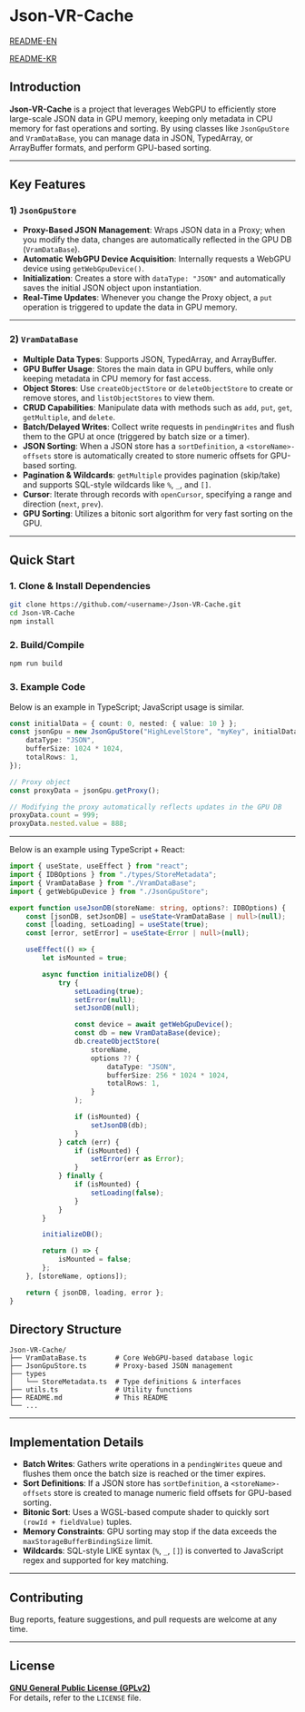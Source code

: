 # Json-VR-Cache

[README-EN](https://github.com/dotoritos-kim/Json-VR-Cache/blob/main/README.md)


[README-KR](https://github.com/dotoritos-kim/Json-VR-Cache/blob/main/README-KR.md)

## Introduction

**Json-VR-Cache** is a project that leverages WebGPU to efficiently store large-scale JSON data in GPU memory, keeping only metadata in CPU memory for fast operations and sorting. By using classes like `JsonGpuStore` and `VramDataBase`, you can manage data in JSON, TypedArray, or ArrayBuffer formats, and perform GPU-based sorting.

---

## Key Features

### 1) `JsonGpuStore`

-   **Proxy-Based JSON Management**: Wraps JSON data in a Proxy; when you modify the data, changes are automatically reflected in the GPU DB (`VramDataBase`).
-   **Automatic WebGPU Device Acquisition**: Internally requests a WebGPU device using `getWebGpuDevice()`.
-   **Initialization**: Creates a store with `dataType: "JSON"` and automatically saves the initial JSON object upon instantiation.
-   **Real-Time Updates**: Whenever you change the Proxy object, a `put` operation is triggered to update the data in GPU memory.

---

### 2) `VramDataBase`

-   **Multiple Data Types**: Supports JSON, TypedArray, and ArrayBuffer.
-   **GPU Buffer Usage**: Stores the main data in GPU buffers, while only keeping metadata in CPU memory for fast access.
-   **Object Stores**: Use `createObjectStore` or `deleteObjectStore` to create or remove stores, and `listObjectStores` to view them.
-   **CRUD Capabilities**: Manipulate data with methods such as `add`, `put`, `get`, `getMultiple`, and `delete`.
-   **Batch/Delayed Writes**: Collect write requests in `pendingWrites` and flush them to the GPU at once (triggered by batch size or a timer).
-   **JSON Sorting**: When a JSON store has a `sortDefinition`, a `<storeName>-offsets` store is automatically created to store numeric offsets for GPU-based sorting.
-   **Pagination & Wildcards**: `getMultiple` provides pagination (skip/take) and supports SQL-style wildcards like `%`, `_`, and `[]`.
-   **Cursor**: Iterate through records with `openCursor`, specifying a range and direction (`next`, `prev`).
-   **GPU Sorting**: Utilizes a bitonic sort algorithm for very fast sorting on the GPU.

---

## Quick Start

### 1. Clone & Install Dependencies

```bash
git clone https://github.com/<username>/Json-VR-Cache.git
cd Json-VR-Cache
npm install
```

### 2. Build/Compile

```bash
npm run build
```

### 3. Example Code

Below is an example in TypeScript; JavaScript usage is similar.

```ts
const initialData = { count: 0, nested: { value: 10 } };
const jsonGpu = new JsonGpuStore("HighLevelStore", "myKey", initialData, {
	dataType: "JSON",
	bufferSize: 1024 * 1024,
	totalRows: 1,
});

// Proxy object
const proxyData = jsonGpu.getProxy();

// Modifying the proxy automatically reflects updates in the GPU DB
proxyData.count = 999;
proxyData.nested.value = 888;
```

---

Below is an example using TypeScript + React:

```ts
import { useState, useEffect } from "react";
import { IDBOptions } from "./types/StoreMetadata";
import { VramDataBase } from "./VramDataBase";
import { getWebGpuDevice } from "./JsonGpuStore";

export function useJsonDB(storeName: string, options?: IDBOptions) {
	const [jsonDB, setJsonDB] = useState<VramDataBase | null>(null);
	const [loading, setLoading] = useState(true);
	const [error, setError] = useState<Error | null>(null);

	useEffect(() => {
		let isMounted = true;

		async function initializeDB() {
			try {
				setLoading(true);
				setError(null);
				setJsonDB(null);

				const device = await getWebGpuDevice();
				const db = new VramDataBase(device);
				db.createObjectStore(
					storeName,
					options ?? {
						dataType: "JSON",
						bufferSize: 256 * 1024 * 1024,
						totalRows: 1,
					}
				);

				if (isMounted) {
					setJsonDB(db);
				}
			} catch (err) {
				if (isMounted) {
					setError(err as Error);
				}
			} finally {
				if (isMounted) {
					setLoading(false);
				}
			}
		}

		initializeDB();

		return () => {
			isMounted = false;
		};
	}, [storeName, options]);

	return { jsonDB, loading, error };
}
```

## Directory Structure

```plaintext
Json-VR-Cache/
├── VramDataBase.ts       # Core WebGPU-based database logic
├── JsonGpuStore.ts       # Proxy-based JSON management
├── types
│   └── StoreMetadata.ts  # Type definitions & interfaces
├── utils.ts              # Utility functions
├── README.md             # This README
└── ...
```

---

## Implementation Details

-   **Batch Writes**: Gathers write operations in a `pendingWrites` queue and flushes them once the batch size is reached or the timer expires.
-   **Sort Definitions**: If a JSON store has `sortDefinition`, a `<storeName>-offsets` store is created to manage numeric field offsets for GPU-based sorting.
-   **Bitonic Sort**: Uses a WGSL-based compute shader to quickly sort `(rowId + fieldValue)` tuples.
-   **Memory Constraints**: GPU sorting may stop if the data exceeds the `maxStorageBufferBindingSize` limit.
-   **Wildcards**: SQL-style LIKE syntax (`%`, `_`, `[]`) is converted to JavaScript regex and supported for key matching.

---

## Contributing

Bug reports, feature suggestions, and pull requests are welcome at any time.

---

## License

**[GNU General Public License (GPLv2)](LICENSE)**  
For details, refer to the `LICENSE` file.
